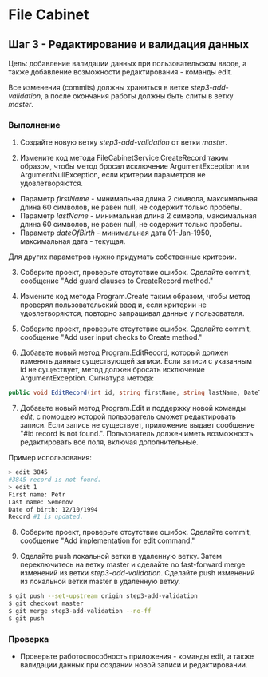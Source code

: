 # File Cabinet

## Шаг 3 - Редактирование и валидация данных

Цель: добавление валидации данных при пользовательском вводе, а также добавление возможности редактирования - команды edit.

Все изменения (commits) должны храниться в ветке _step3-add-validation_, а после окончания работы должны быть слиты в ветку _master_.


### Выполнение

1. Создайте новую ветку _step3-add-validation_ от ветки _master_.

2. Измените код метода FileCabinetService.CreateRecord таким образом, чтобы метод бросал исключение ArgumentException или ArgumentNullException, если критерии параметров не удовлетворяются.

* Параметр _firstName_ - минимальная длина 2 символа, максимальная длина 60 символов, не равен null, не содержит только пробелы.
* Параметр _lastName_ - минимальная длина 2 символа, максимальная длина 60 символов, не равен null, не содержит только пробелы.
* Параметр _dateOfBirth_ - минимальная дата 01-Jan-1950, максимальная дата - текущая.

Для других параметров нужно придумать собственные критерии.

3. Соберите проект, проверьте отсутствие ошибок. Сделайте commit, сообщение "Add guard clauses to CreateRecord method."

4. Измените код метода Program.Create таким образом, чтобы метод проверял пользовательский ввод и, если критерии не удовлетворяются, повторно запрашивал данные у пользователя.

5. Соберите проект, проверьте отсутствие ошибок. Сделайте commit, сообщение "Add user input checks to Create method."

6. Добавьте новый метод Program.EditRecord, который должен изменять данные существующей записи. Если записи с указанным id не существует, метод должен бросать исключение ArgumentException. Сигнатура метода:

```cs
public void EditRecord(int id, string firstName, string lastName, DateTime dateOfBirth, ...)
```

7. Добавьте новый метод Program.Edit и поддержку новой команды _edit_, с помощью которой пользователь сможет редактировать записи. Если запись не существует, приложение выдает сообщение "#id record is not found.". Пользователь должен иметь возможность редактировать все поля, включая дополнительные.

Пример использования:

```sh
> edit 3845
#3845 record is not found.
> edit 1
First name: Petr
Last name: Semenov
Date of birth: 12/10/1994
Record #1 is updated.
```

8. Соберите проект, проверьте отсутствие ошибок. Сделайте commit, сообщение "Add implementation for edit command."

9. Сделайте push локальной ветки в удаленную ветку. Затем переключитесь на ветку master и сделайте no fast-forward merge изменений из ветки _step3-add-validation_. Сделайте push изменений из локальной ветки master в удаленную ветку.

```sh
$ git push --set-upstream origin step3-add-validation
$ git checkout master
$ git merge step3-add-validation --no-ff
$ git push
```

### Проверка

* Проверьте работоспособность приложения - команды edit, а также валидации данных при создании новой записи и редактировании.
